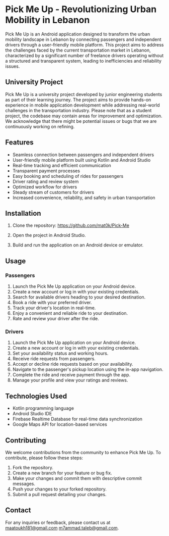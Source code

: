 # Pick Me Up - Revolutionizing Urban Mobility in Lebanon

Pick Me Up is an Android application designed to transform the urban mobility landscape in Lebanon by connecting passengers and independent drivers through a user-friendly mobile platform. This project aims to address the challenges faced by the current transportation market in Lebanon, characterized by a significant number of freelance drivers operating without a structured and transparent system, leading to inefficiencies and reliability issues.

## University Project

Pick Me Up is a university project developed by junior engineering students as part of their learning journey. The project aims to provide hands-on experience in mobile application development while addressing real-world challenges in the transportation industry.
Please note that as a student project, the codebase may contain areas for improvement and optimization. We acknowledge that there might be potential issues or bugs that we are continuously working on refining.


## Features

- Seamless connection between passengers and independent drivers
- User-friendly mobile platform built using Kotlin and Android Studio
- Real-time tracking and efficient communication
- Transparent payment processes
- Easy booking and scheduling of rides for passengers
- Driver rating and review system
- Optimized workflow for drivers
- Steady stream of customers for drivers
- Increased convenience, reliability, and safety in urban transportation

## Installation

1. Clone the repository: https://github.com/mat0k/Pick-Me

2. Open the project in Android Studio.

3. Build and run the application on an Android device or emulator.

## Usage

### Passengers

1. Launch the Pick Me Up application on your Android device.
2. Create a new account or log in with your existing credentials.
3. Search for available drivers heading to your desired destination.
4. Book a ride with your preferred driver.
5. Track your driver's location in real-time.
6. Enjoy a convenient and reliable ride to your destination.
7. Rate and review your driver after the ride.

### Drivers

1. Launch the Pick Me Up application on your Android device.
2. Create a new account or log in with your existing credentials.
3. Set your availability status and working hours.
4. Receive ride requests from passengers.
5. Accept or decline ride requests based on your availability.
6. Navigate to the passenger's pickup location using the in-app navigation.
7. Complete the ride and receive payment through the app.
8. Manage your profile and view your ratings and reviews.

## Technologies Used

- Kotlin programming language
- Android Studio IDE
- Firebase Realtime Database for real-time data synchronization
- Google Maps API for location-based services

## Contributing

We welcome contributions from the community to enhance Pick Me Up. To contribute, please follow these steps:

1. Fork the repository.
2. Create a new branch for your feature or bug fix.
3. Make your changes and commit them with descriptive commit messages.
4. Push your changes to your forked repository.
5. Submit a pull request detailing your changes.

## Contact

For any inquiries or feedback, please contact us at maatoukh181@gmail.com m7ammad.taleb@gmail.com.

